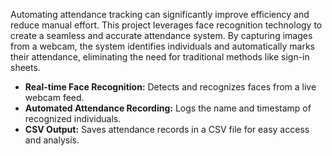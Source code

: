 Automating attendance tracking can significantly improve efficiency and reduce manual effort. This project leverages face recognition technology to create a seamless and accurate attendance system.  By capturing images from a webcam, the system identifies individuals and automatically marks their attendance, eliminating the need for traditional methods like sign-in sheets.
- **Real-time Face Recognition:** Detects and recognizes faces from a live webcam feed.
- **Automated Attendance Recording:**  Logs the name and timestamp of recognized individuals.
- **CSV Output:** Saves attendance records in a CSV file for easy access and analysis.
